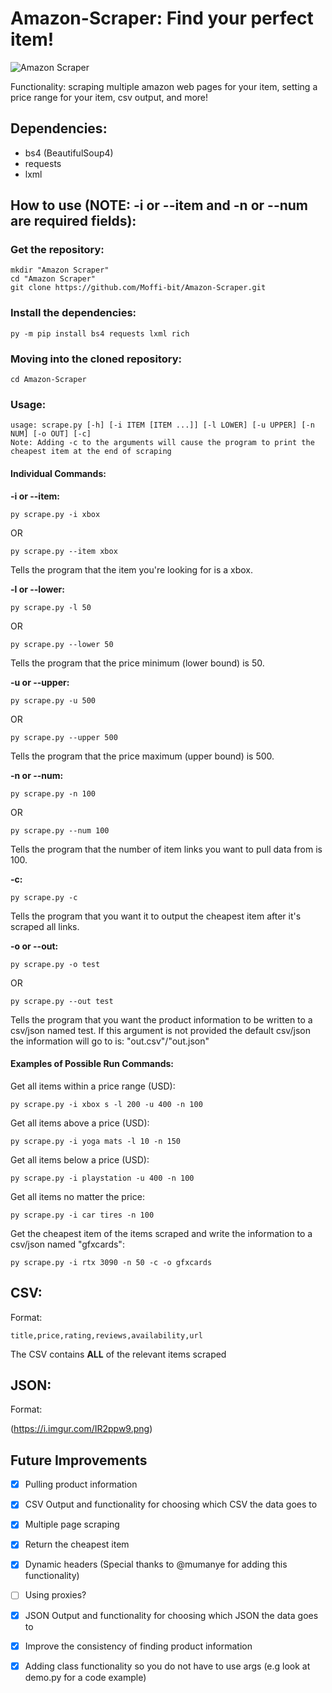 # Amazon-Scraper: Find your perfect item!

![Amazon Scraper](https://i.imgur.com/IR2ppw9.png)

Functionality: scraping multiple amazon web pages for your item, setting a price range for your item, csv output, and more!

## Dependencies:

* bs4 (BeautifulSoup4)
* requests
* lxml 

## How to use (NOTE: -i or --item and -n or --num are required fields):

### Get the repository: 

```
mkdir "Amazon Scraper"
cd "Amazon Scraper"
git clone https://github.com/Moffi-bit/Amazon-Scraper.git
```

### Install the dependencies:

```
py -m pip install bs4 requests lxml rich
```

### Moving into the cloned repository:

```
cd Amazon-Scraper
```

### Usage: 

```
usage: scrape.py [-h] [-i ITEM [ITEM ...]] [-l LOWER] [-u UPPER] [-n NUM] [-o OUT] [-c]
Note: Adding -c to the arguments will cause the program to print the cheapest item at the end of scraping
```

#### Individual Commands:

**-i or --item:**

```
py scrape.py -i xbox 
```
OR
```
py scrape.py --item xbox 
```

Tells the program that the item you're looking for is a xbox.

**-l or --lower:**

```
py scrape.py -l 50
```
OR
```
py scrape.py --lower 50
```

Tells the program that the price minimum (lower bound) is 50.

**-u or --upper:**

```
py scrape.py -u 500
```
OR
```
py scrape.py --upper 500
```

Tells the program that the price maximum (upper bound) is 500.

**-n or --num:**

```
py scrape.py -n 100
```
OR
```
py scrape.py --num 100
```

Tells the program that the number of item links you want to pull data from is 100.

**-c:**

```
py scrape.py -c
```

Tells the program that you want it to output the cheapest item after it's scraped all links.

**-o or --out:**

```
py scrape.py -o test
```
OR
```
py scrape.py --out test
```

Tells the program that you want the product information to be written to a csv/json named test. If this argument is not provided the default csv/json the information will go to is: "out.csv"/"out.json"

#### Examples of Possible Run Commands:

Get all items within a price range (USD):

```
py scrape.py -i xbox s -l 200 -u 400 -n 100
```

Get all items above a price (USD):

```
py scrape.py -i yoga mats -l 10 -n 150
```

Get all items below a price (USD):

```
py scrape.py -i playstation -u 400 -n 100
```

Get all items no matter the price:

```
py scrape.py -i car tires -n 100
```

Get the cheapest item of the items scraped and write the information to a csv/json named "gfxcards":

```
py scrape.py -i rtx 3090 -n 50 -c -o gfxcards
```

## CSV: 

Format:

```
title,price,rating,reviews,availability,url
```

The CSV contains **ALL** of the relevant items scraped

## JSON:

Format:

(https://i.imgur.com/IR2ppw9.png)

## Future Improvements

* [x] Pulling product information
* [x] CSV Output and functionality for choosing which CSV the data goes to
* [x] Multiple page scraping
* [x] Return the cheapest item 
* [x] Dynamic headers (Special thanks to @mumanye for adding this functionality)
* [ ] Using proxies?
* [x] JSON Output and functionality for choosing which JSON the data goes to
* [x] Improve the consistency of finding product information
* [x] Adding class functionality so you do not have to use args (e.g look at demo.py for a code example)
 
